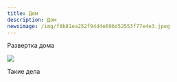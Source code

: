 ```yaml
---
title: Дом
description: Дом
newsimage: /img/f8b81ea252f94d4e696d52553f77e4e3.jpeg
---
```

Развертка дома

![](/img/0wraktfsyzk.jpg)

Такие дела
